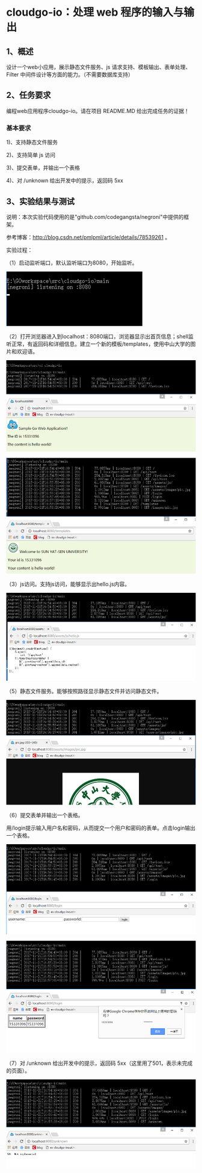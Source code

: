 # cloudgo-io：处理 web 程序的输入与输出

## 1、概述

设计一个web小应用，展示静态文件服务、js 请求支持、模板输出、表单处理、Filter 中间件设计等方面的能力。（不需要数据库支持）

## 2、任务要求

编程web应用程序cloudgo-io。请在项目 README.MD 给出完成任务的证据！

### 基本要求

1)、支持静态文件服务

2)、支持简单 js 访问

3)、提交表单，并输出一个表格

4)、对 /unknown 给出开发中的提示，返回码 5xx

## 3、实验结果与测试

说明：本次实验代码使用的是"github.com/codegangsta/negroni"中提供的框架。

参考博客：http://blog.csdn.net/pmlpml/article/details/78539261 。

实验过程：

（1）启动监听端口，默认监听端口为8080，开始监听。

![1](https://github.com/imhejiamin/cloudgo-io/blob/master/test_images/1.png)

（2）打开浏览器进入到localhost：8080端口，浏览器显示出首页信息；shell监听正常，有返回码和详细信息。建立一个新的模板/templates，使用中山大学的图片和欢迎语。

![2](https://github.com/imhejiamin/cloudgo-io/blob/master/test_images/2.png)

![8](https://github.com/imhejiamin/cloudgo-io/blob/master/test_images/8.png)

（3）js访问。支持js访问，能够显示出hello.js内容。

![4](https://github.com/imhejiamin/cloudgo-io/blob/master/test_images/4.png)

（5）静态文件服务。能够按照路径显示静态文件并访问静态文件。

![5](https://github.com/imhejiamin/cloudgo-io/blob/master/test_images/5.png)

（6）提交表单并输出一个表格。

用/login提示输入用户名和密码，从而提交一个用户和密码的表单。点击login输出一个表格。

![6](https://github.com/imhejiamin/cloudgo-io/blob/master/test_images/6.png)

![7](https://github.com/imhejiamin/cloudgo-io/blob/master/test_images/7.png)

（7）对 /unknown 给出开发中的提示，返回码 5xx（这里用了501，表示未完成的页面）。

![9](https://github.com/imhejiamin/cloudgo-io/blob/master/test_images/9.png)





